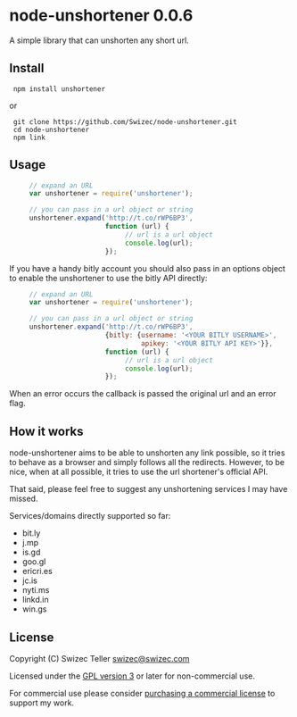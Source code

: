 
# node-unshortener 0.0.6

A simple library that can unshorten any short url.

## Install

     npm install unshortener

or

     git clone https://github.com/Swizec/node-unshortener.git
     cd node-unshortener
     npm link

## Usage

``` javascript
     // expand an URL
     var unshortener = require('unshortener');

     // you can pass in a url object or string
     unshortener.expand('http://t.co/rWP6BP3',
                        function (url) {
                             // url is a url object
                             console.log(url);
                        });
```

If you have a handy bitly account you should also pass in an options
object to enable the unshortener to use the bitly API directly:

``` javascript
     // expand an URL
     var unshortener = require('unshortener');

     // you can pass in a url object or string
     unshortener.expand('http://t.co/rWP6BP3',
                        {bitly: {username: '<YOUR BITLY USERNAME>',
                                 apikey: '<YOUR BITLY API KEY>'}},
                        function (url) {
                             // url is a url object
                             console.log(url);
                        });
```

When an error occurs the callback is passed the original url and an
error flag.

## How it works

node-unshortener aims to be able to unshorten any link possible, so it
tries to behave as a browser and simply follows all the
redirects. However, to be nice, when at all possible, it tries to use
the url shortener's official API.

That said, please feel free to suggest any unshortening services I may
have missed.

Services/domains directly supported so far:

  - bit.ly
  - j.mp
  - is.gd
  - goo.gl
  - ericri.es
  - jc.is
  - nyti.ms
  - linkd.in
  - win.gs

## License

Copyright (C) Swizec Teller <swizec@swizec.com>

Licensed under the [GPL version 3](http://www.gnu.org/licenses) or
later for non-commercial use.

For commercial use please consider [purchasing a commercial
license](http://www.binpress.com/app/nodeunshortener/414?ad=1031) to
support my work.
